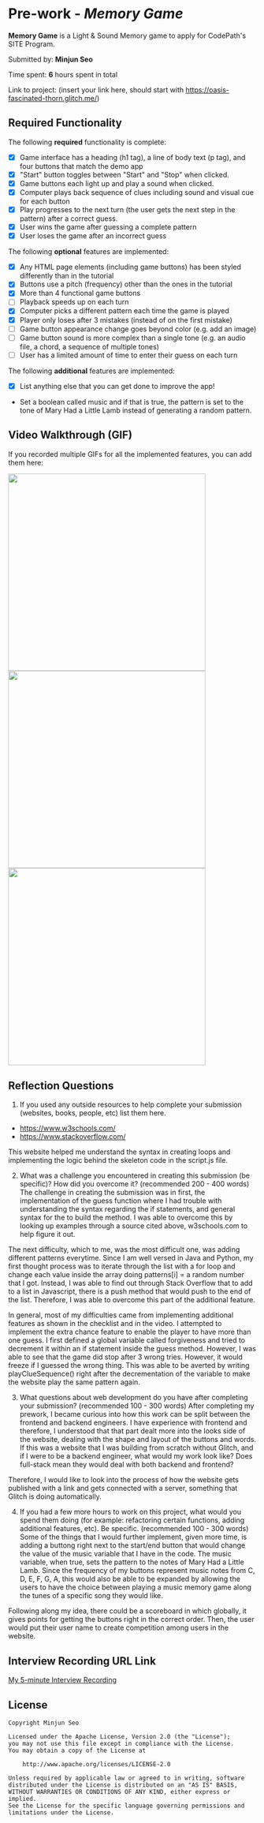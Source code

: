 # Pre-work - *Memory Game*

**Memory Game** is a Light & Sound Memory game to apply for CodePath's SITE Program. 

Submitted by: **Minjun Seo**

Time spent: **6** hours spent in total

Link to project: (insert your link here, should start with https://oasis-fascinated-thorn.glitch.me/)

## Required Functionality

The following **required** functionality is complete:

* [X] Game interface has a heading (h1 tag), a line of body text (p tag), and four buttons that match the demo app
* [X] "Start" button toggles between "Start" and "Stop" when clicked. 
* [X] Game buttons each light up and play a sound when clicked. 
* [X] Computer plays back sequence of clues including sound and visual cue for each button
* [X] Play progresses to the next turn (the user gets the next step in the pattern) after a correct guess. 
* [X] User wins the game after guessing a complete pattern
* [X] User loses the game after an incorrect guess

The following **optional** features are implemented:

* [X] Any HTML page elements (including game buttons) has been styled differently than in the tutorial
* [X] Buttons use a pitch (frequency) other than the ones in the tutorial
* [X] More than 4 functional game buttons
* [ ] Playback speeds up on each turn
* [X] Computer picks a different pattern each time the game is played
* [X] Player only loses after 3 mistakes (instead of on the first mistake)
* [ ] Game button appearance change goes beyond color (e.g. add an image)
* [ ] Game button sound is more complex than a single tone (e.g. an audio file, a chord, a sequence of multiple tones)
* [ ] User has a limited amount of time to enter their guess on each turn

The following **additional** features are implemented:

- [X] List anything else that you can get done to improve the app!
- Set a boolean called music and if that is true, the pattern is set to the tone of Mary Had a Little Lamb instead of generating a random pattern.

## Video Walkthrough (GIF)

If you recorded multiple GIFs for all the implemented features, you can add them here:

<img src="http://g.recordit.co/J5LMFayNQD.gif" width=400><br>
<img src="http://g.recordit.co/WAJmpjMpXH.gif" width=400><br>
<img src="http://g.recordit.co/KDfFKBHAcC.gif" width=400><br>

## Reflection Questions
1. If you used any outside resources to help complete your submission (websites, books, people, etc) list them here. 
- https://www.w3schools.com/
- https://www.stackoverflow.com/

This website helped me understand the syntax in creating loops and implementing the logic behind the skeleton code in the script.js file.

2. What was a challenge you encountered in creating this submission (be specific)? How did you overcome it? (recommended 200 - 400 words) 
The challenge in creating the submission was in first, the implementation of the guess function where I had trouble with understanding the syntax regarding the if statements, and general syntax for the to build the method. I was able to overcome this by looking up examples through a source cited above, w3schools.com to help figure it out. 

The next difficulty, which to me, was the most difficult one, was adding different patterns everytime. Since I am well versed in Java and Python, my first thought process was to iterate through the list with a for loop and change each value inside the array doing patterns[i] = a random number that I got. Instead, I was able to find out through Stack Overflow that to add to a list in Javascript, there is a push method that would push to the end of the list. Therefore, I was able to overcome this part of the additional feature.

In general, most of my difficulties came from implementing additional features as shown in the checklist and in the video. I attempted to implement the extra chance feature to enable the player to have more than one guess. I first defined a global variable called forgiveness and tried to decrement it within an if statement inside the guess method. However, I was able to see that the game did stop after 3 wrong tries. However, it would freeze if I guessed the wrong thing. This was able to be averted by writing playClueSequence() right after the decrementation of the variable to make the website play the same pattern again. 

3. What questions about web development do you have after completing your submission? (recommended 100 - 300 words) 
After completing my prework, I became curious into how this work can be split between the frontend and backend engineers. I have experience with frontend and therefore, I understood that that part dealt more into the looks side of the website, dealing with the shape and layout of the buttons and words. If this was a website that I was building from scratch without Glitch, and if I were to be a backend engineer, what would my work look like? Does full-stack mean they would deal with both backend and frontend?

Therefore, I would like to look into the process of how the website gets published with a link and gets connected with a server, something that Glitch is doing automatically. 

4. If you had a few more hours to work on this project, what would you spend them doing (for example: refactoring certain functions, adding additional features, etc). Be specific. (recommended 100 - 300 words) 
Some of the things that I would further implement, given more time, is adding a buttong right next to the start/end button that would change the value of the music variable that I have in the code. The music variable, when true, sets the pattern to the notes of Mary Had a Little Lamb. Since the frequency of my buttons represent music notes from C, D, E, F, G, A, this would also be able to be expanded by allowing the users to have the choice between playing a music memory game along the tunes of a specific song they would like. 

Following along my idea, there could be a scoreboard in which globally, it gives points for getting the buttons right in the correct order. Then, the user would put their user name to create competition among users in the website. 


## Interview Recording URL Link

[My 5-minute Interview Recording](your-link-here)


## License

    Copyright Minjun Seo

    Licensed under the Apache License, Version 2.0 (the "License");
    you may not use this file except in compliance with the License.
    You may obtain a copy of the License at

        http://www.apache.org/licenses/LICENSE-2.0

    Unless required by applicable law or agreed to in writing, software
    distributed under the License is distributed on an "AS IS" BASIS,
    WITHOUT WARRANTIES OR CONDITIONS OF ANY KIND, either express or implied.
    See the License for the specific language governing permissions and
    limitations under the License.
